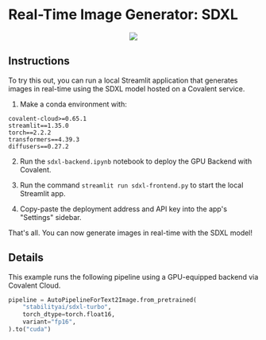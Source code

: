# Real-Time Image Generator: SDXL

<div align="center">
<img src="./assets/streamlit-sdxl-demo.gif">
</div>

## Instructions

To try this out, you can run a local Streamlit application that generates images in real-time using the SDXL model hosted on a Covalent service.

1. Make a conda environment with:
```
covalent-cloud>=0.65.1
streamlit==1.35.0
torch==2.2.2
transformers==4.39.3
diffusers==0.27.2
```

2. Run the `sdxl-backend.ipynb` notebook to deploy the GPU Backend with Covalent.

3. Run the command `streamlit run sdxl-frontend.py` to start the local Streamlit app.

4. Copy-paste the deployment address and API key into the app's "Settings" sidebar.

That's all. You can now generate images in real-time with the SDXL model!

## Details

This example runs the following pipeline using a GPU-equipped backend via Covalent Cloud.

```python
pipeline = AutoPipelineForText2Image.from_pretrained(
    "stabilityai/sdxl-turbo",
    torch_dtype=torch.float16,
    variant="fp16",
).to("cuda")
```